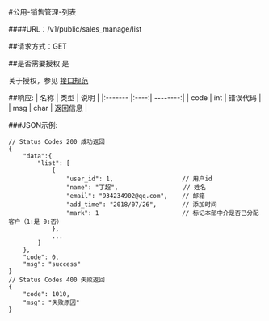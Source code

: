 #公用-销售管理-列表

####URL：/v1/public/sales_manage/list

##请求方式：GET

##是否需要授权
是

关于授权，参见 [接口规范][1]

##响应:
| 名称  | 类型  | 说明 |
|:------- |:----:| --------:|
| code    | int  |  错误代码 |
| msg     | char |  返回信息 |

###JSON示例:
```
// Status Codes 200 成功返回
{
    "data":{
        "list": [
            {
                "user_id": 1,                   // 用户id
                "name": "丁超",                  // 姓名
                "email": "934234902@qq.com",    // 邮箱
                "add_time": "2018/07/26",       // 添加时间
                "mark": 1                       // 标记本部中介是否已分配客户（1:是 0:否）
            },
            ...
        ]
    },
    "code": 0,
    "msg": "success"
}
// Status Codes 400 失败返回
{
    "code": 1010,
    "msg": "失败原因"
}
```
[1]: ../read/auth.html
